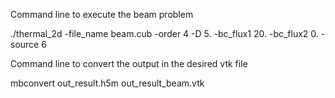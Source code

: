 Command line to execute the beam problem

./thermal_2d -file_name beam.cub -order 4 -D 5. -bc_flux1 20. -bc_flux2 0. -source 6

Command line to convert the output in the desired vtk file

mbconvert out_result.h5m out_result_beam.vtk
